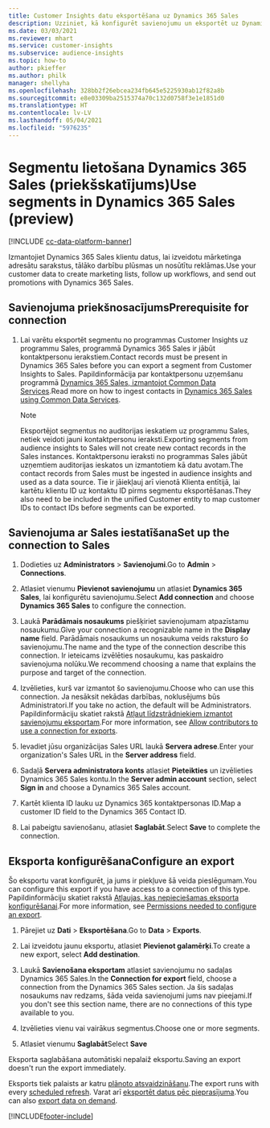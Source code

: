 ```yaml
---
title: Customer Insights datu eksportēšana uz Dynamics 365 Sales
description: Uzziniet, kā konfigurēt savienojumu un eksportēt uz Dynamics 365 Sales.
ms.date: 03/03/2021
ms.reviewer: mhart
ms.service: customer-insights
ms.subservice: audience-insights
ms.topic: how-to
author: pkieffer
ms.author: philk
manager: shellyha
ms.openlocfilehash: 328bb2f26ebcea234fb645e5225930ab12f82a8b
ms.sourcegitcommit: e8e03309ba2515374a70c132d0758f3e1e1851d0
ms.translationtype: HT
ms.contentlocale: lv-LV
ms.lasthandoff: 05/04/2021
ms.locfileid: "5976235"
---
```

# <a name="use-segments-in-dynamics-365-sales-preview"></a><span data-ttu-id="2f799-103">Segmentu lietošana Dynamics 365 Sales (priekšskatījums)</span><span class="sxs-lookup"><span data-stu-id="2f799-103">Use segments in Dynamics 365 Sales (preview)</span></span>

[!INCLUDE [cc-data-platform-banner](../includes/cc-data-platform-banner.md)]

<span data-ttu-id="2f799-104">Izmantojiet Dynamics 365 Sales klientu datus, lai izveidotu mārketinga adresātu sarakstus, tālāko darbību plūsmas un nosūtītu reklāmas.</span><span class="sxs-lookup"><span data-stu-id="2f799-104">Use your customer data to create marketing lists, follow up workflows, and send out promotions with Dynamics 365 Sales.</span></span>

## <a name="prerequisite-for-connection"></a><span data-ttu-id="2f799-105">Savienojuma priekšnosacījums</span><span class="sxs-lookup"><span data-stu-id="2f799-105">Prerequisite for connection</span></span>

1. <span data-ttu-id="2f799-106">Lai varētu eksportēt segmentu no programmas Customer Insights uz programmu Sales, programmā Dynamics 365 Sales ir jābūt kontaktpersonu ierakstiem.</span><span class="sxs-lookup"><span data-stu-id="2f799-106">Contact records must be present in Dynamics 365 Sales before you can export a segment from Customer Insights to Sales.</span></span> <span data-ttu-id="2f799-107">Papildinformācija par kontaktpersonu uzņemšanu programmā [Dynamics 365 Sales, izmantojot Common Data Services](connect-power-query.md).</span><span class="sxs-lookup"><span data-stu-id="2f799-107">Read more on how to ingest contacts in [Dynamics 365 Sales using Common Data Services](connect-power-query.md).</span></span>

   > [!NOTE]
   > <span data-ttu-id="2f799-108">Eksportējot segmentus no auditorijas ieskatiem uz programmu Sales, netiek veidoti jauni kontaktpersonu ieraksti.</span><span class="sxs-lookup"><span data-stu-id="2f799-108">Exporting segments from audience insights to Sales will not create new contact records in the Sales instances.</span></span> <span data-ttu-id="2f799-109">Kontaktpersonu ieraksti no programmas Sales jābūt uzņemtiem auditorijas ieskatos un izmantotiem kā datu avotam.</span><span class="sxs-lookup"><span data-stu-id="2f799-109">The contact records from Sales must be ingested in audience insights and used as a data source.</span></span> <span data-ttu-id="2f799-110">Tie ir jāiekļauj arī vienotā Klienta entītijā, lai kartētu klientu ID uz kontaktu ID pirms segmentu eksportēšanas.</span><span class="sxs-lookup"><span data-stu-id="2f799-110">They also need to be included in the unified Customer entity to map customer IDs to contact IDs before segments can be exported.</span></span>

## <a name="set-up-the-connection-to-sales"></a><span data-ttu-id="2f799-111">Savienojuma ar Sales iestatīšana</span><span class="sxs-lookup"><span data-stu-id="2f799-111">Set up the connection to Sales</span></span>

1. <span data-ttu-id="2f799-112">Dodieties uz **Administrators** > **Savienojumi**.</span><span class="sxs-lookup"><span data-stu-id="2f799-112">Go to **Admin** > **Connections**.</span></span>

1. <span data-ttu-id="2f799-113">Atlasiet vienumu **Pievienot savienojumu** un atlasiet **Dynamics 365 Sales**, lai konfigurētu savienojumu.</span><span class="sxs-lookup"><span data-stu-id="2f799-113">Select **Add connection** and choose **Dynamics 365 Sales** to configure the connection.</span></span>

1. <span data-ttu-id="2f799-114">Laukā **Parādāmais nosaukums** piešķiriet savienojumam atpazīstamu nosaukumu.</span><span class="sxs-lookup"><span data-stu-id="2f799-114">Give your connection a recognizable name in the **Display name** field.</span></span> <span data-ttu-id="2f799-115">Parādāmais nosaukums un nosaukuma veids raksturo šo savienojumu.</span><span class="sxs-lookup"><span data-stu-id="2f799-115">The name and the type of the connection describe this connection.</span></span> <span data-ttu-id="2f799-116">Ir ieteicams izvēlēties nosaukumu, kas paskaidro savienojuma nolūku.</span><span class="sxs-lookup"><span data-stu-id="2f799-116">We recommend choosing a name that explains the purpose and target of the connection.</span></span>

1. <span data-ttu-id="2f799-117">Izvēlieties, kurš var izmantot šo savienojumu.</span><span class="sxs-lookup"><span data-stu-id="2f799-117">Choose who can use this connection.</span></span> <span data-ttu-id="2f799-118">Ja nesāksit nekādas darbības, noklusējums būs Administratori.</span><span class="sxs-lookup"><span data-stu-id="2f799-118">If you take no action, the default will be Administrators.</span></span> <span data-ttu-id="2f799-119">Papildinformāciju skatiet rakstā [Atļaut līdzstrādniekiem izmantot savienojumu eksportam](connections.md#allow-contributors-to-use-a-connection-for-exports).</span><span class="sxs-lookup"><span data-stu-id="2f799-119">For more information, see [Allow contributors to use a connection for exports](connections.md#allow-contributors-to-use-a-connection-for-exports).</span></span>

1. <span data-ttu-id="2f799-120">Ievadiet jūsu organizācijas Sales URL laukā **Servera adrese**.</span><span class="sxs-lookup"><span data-stu-id="2f799-120">Enter your organization's Sales URL in the **Server address** field.</span></span>

1. <span data-ttu-id="2f799-121">Sadaļā **Servera administratora konts** atlasiet **Pieteikties** un izvēlieties Dynamics 365 Sales kontu.</span><span class="sxs-lookup"><span data-stu-id="2f799-121">In the **Server admin account** section, select **Sign in** and choose a Dynamics 365 Sales account.</span></span>

1. <span data-ttu-id="2f799-122">Kartēt klienta ID lauku uz Dynamics 365 kontaktpersonas ID.</span><span class="sxs-lookup"><span data-stu-id="2f799-122">Map a customer ID field to the Dynamics 365 Contact ID.</span></span>

1. <span data-ttu-id="2f799-123">Lai pabeigtu savienošanu, atlasiet **Saglabāt**.</span><span class="sxs-lookup"><span data-stu-id="2f799-123">Select **Save** to complete the connection.</span></span> 

## <a name="configure-an-export"></a><span data-ttu-id="2f799-124">Eksporta konfigurēšana</span><span class="sxs-lookup"><span data-stu-id="2f799-124">Configure an export</span></span>

<span data-ttu-id="2f799-125">Šo eksportu varat konfigurēt, ja jums ir piekļuve šā veida pieslēgumam.</span><span class="sxs-lookup"><span data-stu-id="2f799-125">You can configure this export if you have access to a connection of this type.</span></span> <span data-ttu-id="2f799-126">Papildinformāciju skatiet rakstā [Atļaujas, kas nepieciešamas eksporta konfigurēšanai](export-destinations.md#set-up-a-new-export).</span><span class="sxs-lookup"><span data-stu-id="2f799-126">For more information, see [Permissions needed to configure an export](export-destinations.md#set-up-a-new-export).</span></span>

1. <span data-ttu-id="2f799-127">Pārejiet uz **Dati** > **Eksportēšana**.</span><span class="sxs-lookup"><span data-stu-id="2f799-127">Go to **Data** > **Exports**.</span></span>

1. <span data-ttu-id="2f799-128">Lai izveidotu jaunu eksportu, atlasiet **Pievienot galamērķi**.</span><span class="sxs-lookup"><span data-stu-id="2f799-128">To create a new export, select **Add destination**.</span></span>

1. <span data-ttu-id="2f799-129">Laukā **Savienošana eksportam** atlasiet savienojumu no sadaļas Dynamics 365 Sales.</span><span class="sxs-lookup"><span data-stu-id="2f799-129">In the **Connection for export** field, choose a connection from the Dynamics 365 Sales section.</span></span> <span data-ttu-id="2f799-130">Ja šis sadaļas nosaukums nav redzams, šāda veida savienojumi jums nav pieejami.</span><span class="sxs-lookup"><span data-stu-id="2f799-130">If you don't see this section name, there are no connections of this type available to you.</span></span>

1. <span data-ttu-id="2f799-131">Izvēlieties vienu vai vairākus segmentus.</span><span class="sxs-lookup"><span data-stu-id="2f799-131">Choose one or more segments.</span></span>

1. <span data-ttu-id="2f799-132">Atlasiet vienumu **Saglabāt**</span><span class="sxs-lookup"><span data-stu-id="2f799-132">Select **Save**</span></span>

<span data-ttu-id="2f799-133">Eksporta saglabāšana automātiski nepalaiž eksportu.</span><span class="sxs-lookup"><span data-stu-id="2f799-133">Saving an export doesn't run the export immediately.</span></span>

<span data-ttu-id="2f799-134">Eksports tiek palaists ar katru [plānoto atsvaidzināšanu](system.md#schedule-tab).</span><span class="sxs-lookup"><span data-stu-id="2f799-134">The export runs with every [scheduled refresh](system.md#schedule-tab).</span></span> <span data-ttu-id="2f799-135">Varat arī [eksportēt datus pēc pieprasījuma](export-destinations.md#run-exports-on-demand).</span><span class="sxs-lookup"><span data-stu-id="2f799-135">You can also [export data on demand](export-destinations.md#run-exports-on-demand).</span></span> 

[!INCLUDE[footer-include](../includes/footer-banner.md)]
